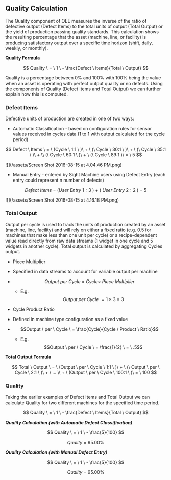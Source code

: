 ## **Quality Calculation**

The Quality component of OEE measures the inverse of the ratio of defective output \(Defect Items\) to the total units of output \(Total Output\) or the yield of production passing quality standards. This calculation shows the resulting percentage that the asset \(machine, line, or facility\) is producing satisfactory output over a specific time horizon \(shift, daily, weekly, or monthly\).

**Quality Formula**


$$
Quality \ = \ 1 \ - \frac{Defect \ Items}{Total \ Output}
$$


Quality is a percentage between 0% and 100% with 100% being the value when an asset is operating with perfect output quality or no defects. Using the components of Quality \(Defect Items and Total Output\) we can further explain how this is computed.

### **Defect Items**

Defective units of production are created in one of two ways:

* Automatic Classification - based on configuration rules for sensor values received in cycles data \(1 to 1 with output calculated for the cycle period\)


$$
Defect \ Items \ = \ (Cycle \ 1:1 \ )\ + \ (\ Cycle \ 30:1 \ )\ + \ (\ Cycle \ 35:1 \ )\ + \\ (\ Cycle \ 60:1 \ )\ + \ (\ Cycle \ 89:1 )\ = \ 5
$$


![](/assets/Screen Shot 2016-08-15 at 4.04.46 PM.png)

* Manual Entry - entered by Sight Machine users using Defect Entry \(each entry could represent n number of defects\)


$$
Defect \ Items \ = \ (User \ Entry \ 1:3 \ )\ + \ (\ User \ Entry \ 2:2 \ )\  = \ 5
$$


![](/assets/Screen Shot 2016-08-15 at 4.16.18 PM.png)

### **Total Output**

Output per cycle is used to track the units of production created by an asset \(machine, line, facility\) and will rely on either a fixed ratio \(e.g. 0.5 for machines that make less than one unit per cycle\) or a recipe-dependent value read directly from raw data streams \(1 widget in one cycle and 5 widgets in another cycle\). Total output is calculated by aggregating Cycles output.

* Piece Multiplier
 * Specified in data streams to account for variable output per machine
 * $$Output \ per \ Cycle \ = \ Cycle\times\ Piece \ Multiplier$$
   * E.g. $$Output \ per \ Cycle \ = 1\times3 \ = \ 3$$


* Cycle Product Ratio
 * Defined in machine type configuration as a fixed value
 * $$Output \ per \ Cycle \ = \frac{Cycle}{Cycle \ Product \ Ratio}$$
   * E.g. $$Output \ per \ Cycle \ = \frac{1}{2} \ = \ .5$$


**Total Output Formula**


$$
Total \ Output \ = \ (Output \ per \ Cycle \ 1:1 \ )\ + \ (\ Output \ per \ Cycle \ 2:1 \ )\ + \ ... \\ + \ (Output \ per \ Cycle \ 100:1 \ )\ = \ 100
$$


### **Quality**

Taking the earlier examples of Defect Items and Total Output we can calculate Quality for two different machines for the specified time period.


$$
Quality \ = \ 1 \ - \frac{Defect \ Items}{Total \ Output}
$$


**_Quality Calculation \(with Automatic Defect Classification\)_**


$$
Quality \ = \ 1 \ - \frac{5}{100}
$$



$$
Quality \ = \ 95.00 \%
$$


**_Quality Calculation \(with Manual Defect Entry\)_**


$$
Quality \ = \ 1 \ - \frac{5}{100}
$$



$$
Quality \ = \ 95.00 \%
$$


